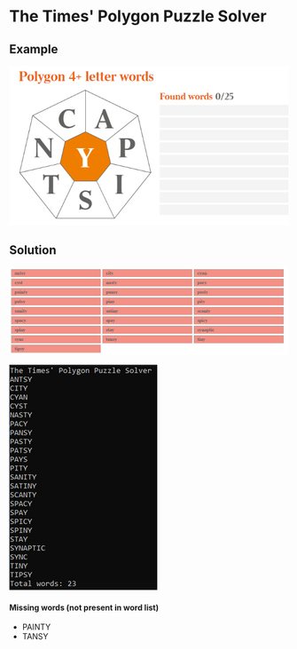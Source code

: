 # The Times' Polygon Puzzle Solver

## Example
![Puzzle](puzzle.png "Puzzle")

## Solution
![Solution](solution.png "Solution")

![Solution](output.png "Solution")

#### Missing words (not present in word list)
- PAINTY
- TANSY